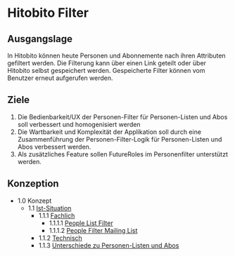 # Hitobito Filter
## Ausgangslage
In Hitobito können heute Personen und Abonnemente nach ihren Attributen gefiltert werden. Die Filterung kann über einen Link geteilt oder über Hitobito selbst gespeichert werden. Gespeicherte Filter können vom Benutzer erneut aufgerufen werden.

## Ziele
1. Die Bedienbarkeit/UX der Personen-Filter für Personen-Listen und Abos soll verbessert und homogenisiert werden
2. Die Wartbarkeit und Komplexität der Applikation soll durch eine Zusammenführung der Personen-Filter-Logik für Personen-Listen und Abos verbessert werden.
3. Als zusätzliches Feature sollen FutureRoles im Personenfilter unterstützt werden.

## Konzeption
- 1.0 Konzept
  - 1.1 [Ist-Situation](1_konzeption/1_1_ist_situation)
    - 1.1.1 [Fachlich](1_konzeption/1_1_ist_situation/fachlich)
      - 1.1.1.1 [People List Filter](1_konzeption/1_1_ist_situation/fachlich/people_list_filter.md)
      - 1.1.1.2 [People Filter Mailing List](1_konzeption/1_1_ist_situation/fachlich/people_filter_mailing_list.md)
    - 1.1.2 [Technisch](1_konzeption/1_1_ist_situation/technisch.md)
    - 1.1.3 [Unterschiede zu Personen-Listen und Abos](1_konzeption/1_1_ist_situation/unterschiede.md)